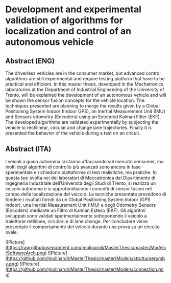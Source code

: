 # Development and experimental validation of algorithms for localization and control of an autonomous vehicle

## Abstract (ENG)
The driverless vehicles are in the consumer market, but advanced control algorithms are still experimental and require testing platform that have to be practical and efficient. In this master thesis, developed in the Mechatronics laboratories at the Department of Industrial Engineering of the University of Trento, will be explained the development of an autonomous vehicle and will be shown the sensor fusion concepts for the vehicle location. The techniques presented are planning to merge the results given by a Global Positioning System Indoor (Indoor GPS), an Inertial Measurement Unit (IMU) and Sensors odometry (Encoders) using an Extended Kalman Filter (EKF).
The developed algorithms are validated experimentally by subjecting the vehicle to rectilinear, circular and change lane trajectories. Finally it is presented the behavior of the vehicle during a test on an circuit.

## Abstract (ITA)
I veicoli a guida autonoma si stanno affacciando sul mercato consumer, ma molti degli algoritmi di controllo più avanzati sono ancora in fase sperimentale e richiedono piattaforme di test realistiche, ma pratiche. In questa tesi svolta nei dei laboratori di Meccatronica del Dipartimento di Ingegneria Industriale dell’Università degli Studi di Trento, si realizza un veicolo autonomo e si approfondiscono i concetti di sensor fusion nel campo della
localizzazione del veicolo. Le tecniche presentate prevedono di fondere i risultati forniti da un Global Positioning System Indoor (GPS Indoor), una Inertial Measurement Unit (IMU) e degli Odometry Sensors (Encoders) mediante un Filtro di Kalman Esteso (EKF).
Gli algoritmi sviluppati sono validati sperimentalmente sottoponendo il veicolo a traiettorie rettilinee, circolari e di lane change. Per concludere viene presentato il comportamento del veicolo durante una prova su un circuito ovale.

![Picture] (https://raw.githubusercontent.com/jmolinaroli/MasterThesis/master/Models/SoftwareArch.png)
![Picture] (https://github.com/jmolinaroli/MasterThesis/master/Models/strutturaerumby.png)
![Picture] (https://github.com/jmolinaroli/MasterThesis/master/Models/connection.png)
